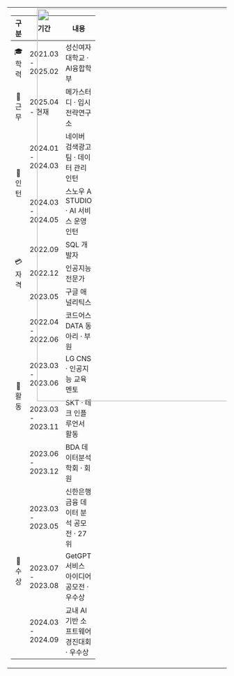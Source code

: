 <table width="100%" border="0" style="border:none; border-collapse:collapse;">
  <tr>
    <!-- 왼쪽: 경력/학력 표 (폭 줄임) -->
    <td width="50%" valign="top" style="border:none;">
      <table width="100%">
        <colgroup>
          <col width="20%">
          <col width="25%"> 
          <col width="55%">
        </colgroup>
        <thead>
          <tr>
            <th align="center">구분</th>
            <th align="center">기간</th>
            <th align="center">내용</th>
          </tr>
        </thead>
        <tbody>
          <tr> 
            <td align="center">🎓 학력</td>
            <td align="left">2021.03 - 2025.02</td>
            <td align="left">성신여자대학교 · AI융합학부</td>
          </tr>
          <tr>
            <td align="center">🏢 근무</td>
            <td align="left">2025.04 - 현재</td>
            <td align="left">메가스터디 · 입시전략연구소</td>
          </tr>
          <tr>
            <td rowspan="2" align="center">👔 인턴</td>
            <td align="left">2024.01 - 2024.03</td>
            <td align="left">네이버 검색광고팀 · 데이터 관리 인턴</td>
          </tr>
          <tr>
            <td align="left">2024.03 - 2024.05</td>
            <td align="left">스노우 A STUDIO · AI 서비스 운영 인턴</td>
          </tr>
          <tr>
            <td rowspan="3" align="center">💳 자격</td>
            <td align="left">2022.09</td>
            <td align="left">SQL 개발자</td>
          </tr>
          <tr>
            <td align="left">2022.12</td>
            <td align="left">인공지능전문가</td>
          </tr>
          <tr>
            <td align="left">2023.05</td>
            <td align="left">구글 애널리틱스</td>
          </tr>
          <tr>
            <td rowspan="4" align="center">🎯 활동</td>
            <td align="left">2022.04 - 2022.06</td>
            <td align="left">코드어스 DATA 동아리 · 부원</td>
          </tr>
          <tr>
            <td align="left">2023.03 - 2023.06</td>
            <td align="left">LG CNS · 인공지능 교육 멘토</td>
          </tr>
          <tr>
            <td align="left">2023.03 - 2023.11</td>
            <td align="left">SKT · 테크 인플루언서 활동</td>
          </tr>
          <tr>
            <td align="left">2023.06 - 2023.12</td>
            <td align="left">BDA 데이터분석 학회 · 회원</td>
          </tr>
          <tr>
            <td rowspan="3" align="center">🥇 수상</td>
            <td align="left">2023.03 - 2023.05</td>
            <td align="left">신한은행 금융 데이터 분석 공모전 · 27위</td>
          </tr>
          <tr>
            <td align="left">2023.07 - 2023.08</td>
            <td align="left">GetGPT 서비스 아이디어 공모전 · 우수상</td>
          </tr>
          <tr>
            <td align="left">2024.03 - 2024.09</td>
            <td align="left">교내 AI 기반 소프트웨어 경진대회 · 우수상</td>
          </tr>
        </tbody>
      </table>
    </td>
    <!-- 오른쪽: GitHub Stats (폭 넓힘 & 이미지 확대) -->
    <td width="50%" valign="top" align="center" style="border:none;">
      <div style="transform: scale(1.5); transform-origin: top center;">
        <img src="https://github-readme-stats.vercel.app/api?username=Rkdekdls&show_icons=true" width="600" />
      </div>
    </td>
  </tr>
</table>
